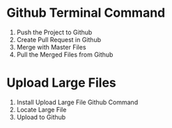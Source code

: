 # Github Terminal Command
1) Push the Project to Github
2) Create Pull Request in Github 
3) Merge with Master Files 
4) Pull the Merged Files from Github 

# Upload Large Files 
1) Install Upload Large File Github Command
2) Locate Large File
3) Upload to Github
